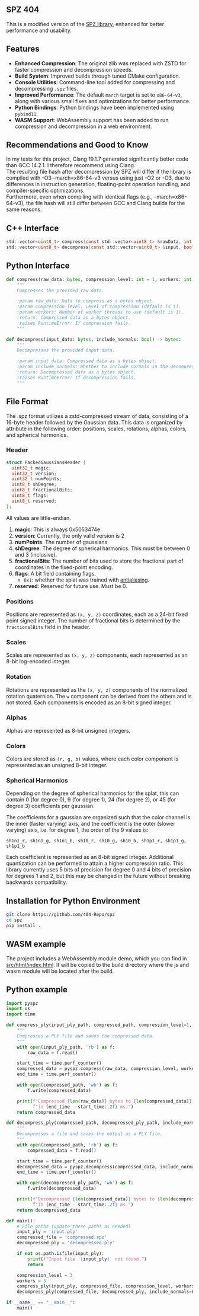 ## SPZ 404
This is a modified version of the [SPZ library](https://github.com/nianticlabs/spz), enhanced for better performance and usability.

## Features
- **Enhanced Compression**: The original zlib was replaced with ZSTD for faster compression and decompression speeds.
- **Build System**: Improved builds through tuned CMake configuration.
- **Console Utilities**: Command-line tool added for compressing and decompressing `.spz` files.
- **Improved Performance**: The default `march` target is set to `x86-64-v3`, along with various small fixes and optimizations for better performance.
- **Python Bindings**: Python bindings have been implemented using `pybind11`.
- **WASM Support**: WebAssembly support has been added to run compression and decompression in a web environment.

## Recommendations and Good to Know
In my tests for this project, Clang 19.1.7 generated significantly better code than GCC 14.2.1. I therefore recommend using Clang.\
The resulting file hash after decompression by SPZ will differ if the library is compiled with -O3 -march=x86-64-v3 versus using just -O2 or -O3, due to differences in instruction generation, floating-point operation handling, and compiler-specific optimizations.\
Furthermore, even when compiling with identical flags (e.g., -march=x86-64-v3), the file hash will still differ between GCC and Clang builds for the same reasons.

## C++ Interface
```C
std::vector<uint8_t> compress(const std::vector<uint8_t> &rawData, int compressionLevel);
std::vector<uint8_t> decompress(const std::vector<uint8_t> &input, bool includeNormals);
```

## Python Interface
```Python
def compress(raw_data: bytes, compression_level: int = 1, workers: int = 1) -> bytes:
    """
    Compresses the provided raw data.

    :param raw_data: Data to compress as a bytes object.
    :param compression_level: Level of compression (default is 1).
    :param workers: Number of worker threads to use (default is 1).
    :return: Compressed data as a bytes object.
    :raises RuntimeError: If compression fails.
    """

def decompress(input_data: bytes, include_normals: bool) -> bytes:
    """
    Decompresses the provided input data.

    :param input_data: Compressed data as a bytes object.
    :param include_normals: Whether to include normals in the decompressed data.
    :return: Decompressed data as a bytes object.
    :raises RuntimeError: If decompression fails.
    """
```

## File Format
The .spz format utilizes a zstd-compressed stream of data, consisting of a 16-byte header followed by the Gaussian data. This data is organized by attribute in the following order: positions, scales, rotations, alphas, colors, and spherical harmonics.

### Header

```c
struct PackedGaussiansHeader {
  uint32_t magic;
  uint32_t version;
  uint32_t numPoints;
  uint8_t shDegree;
  uint8_t fractionalBits;
  uint8_t flags;
  uint8_t reserved;
};
```

All values are little-endian.

1. **magic**: This is always 0x5053474e
2. **version**: Currently, the only valid version is 2
3. **numPoints**: The number of gaussians
4. **shDegree**: The degree of spherical harmonics. This must be between 0 and 3 (inclusive).
5. **fractionalBits**: The number of bits used to store the fractional part of coordinates in
   the fixed-point encoding.
6. **flags**: A bit field containing flags.
   - `0x1`: whether the splat was trained with [antialiasing](https://niujinshuchong.github.io/mip-splatting/).
7. **reserved**: Reserved for future use. Must be 0.


### Positions

Positions are represented as `(x, y, z)` coordinates, each as a 24-bit fixed point signed integer.
The number of fractional bits is determined by the `fractionalBits` field in the header.

### Scales

Scales are represented as `(x, y, z)` components, each represented as an 8-bit log-encoded integer.

### Rotation

Rotations are represented as the `(x, y, z)` components of the normalized rotation quaternion. The
`w` component can be derived from the others and is not stored. Each components is encoded as an
8-bit signed integer.

### Alphas

Alphas are represented as 8-bit unsigned integers.

### Colors

Colors are stored as `(r, g, b)` values, where each color component is represented as an
unsigned 8-bit integer.

### Spherical Harmonics

Depending on the degree of spherical harmonics for the splat, this can contain 0 (for degree 0),
9 (for degree 1), 24 (for degree 2), or 45 (for degree 3) coefficients per gaussian.

The coefficients for a gaussian are organized such that the color channel is the inner (faster
varying) axis, and the coefficient is the outer (slower varying) axis, i.e. for degree 1,
the order of the 9 values is:
```
sh1n1_r, sh1n1_g, sh1n1_b, sh10_r, sh10_g, sh10_b, sh1p1_r, sh1p1_g, sh1p1_b
```

Each coefficient is represented as an 8-bit signed integer. Additional quantization can be performed
to attain a higher compression ratio. This library currently uses 5 bits of precision for degree 0
and 4 bits of precision for degrees 1 and 2, but this may be changed in the future without breaking
backwards compatibility.

## Installation for Python Environment
```bash
git clone https://github.com/404-Repo/spz
cd spz
pip install .
```

## WASM example
The project includes a WebAssembly module demo, which you can find in [src/html/index.html](src/html/index.html).
It will be copied to the build directory where the js and wasm module will be located after the build.

## Python example

```Python
import pyspz
import os
import time

def compress_ply(input_ply_path, compressed_path, compression_level=1, int workers=1):
    """
    Compresses a PLY file and saves the compressed data.
    """
    with open(input_ply_path, 'rb') as f:
        raw_data = f.read()

    start_time = time.perf_counter()
    compressed_data = pyspz.compress(raw_data, compression_level, workers)
    end_time = time.perf_counter()

    with open(compressed_path, 'wb') as f:
        f.write(compressed_data)

    print(f"Compressed {len(raw_data)} bytes to {len(compressed_data)} bytes "
          f"in {end_time - start_time:.2f} ms.")
    return compressed_data

def decompress_ply(compressed_path, decompressed_ply_path, include_normals=True):
    """
    Decompresses a file and saves the output as a PLY file.
    """
    with open(compressed_path, 'rb') as f:
        compressed_data = f.read()

    start_time = time.perf_counter()
    decompressed_data = pyspz.decompress(compressed_data, include_normals)
    end_time = time.perf_counter()

    with open(decompressed_ply_path, 'wb') as f:
        f.write(decompressed_data)

    print(f"Decompressed {len(compressed_data)} bytes to {len(decompressed_data)} bytes "
          f"in {end_time - start_time:.2f} ms.")
    return decompressed_data

def main():
    # File paths (update these paths as needed)
    input_ply = 'input.ply'
    compressed_file = 'compressed.spz'
    decompressed_ply = 'decompressed.ply'

    if not os.path.isfile(input_ply):
        print(f"Input file '{input_ply}' not found.")
        return

    compression_level = 3
    workers = 3
    compress_ply(input_ply, compressed_file, compression_level, workers)
    decompress_ply(compressed_file, decompressed_ply, include_normals=False)

if __name__ == "__main__":
    main()
```
